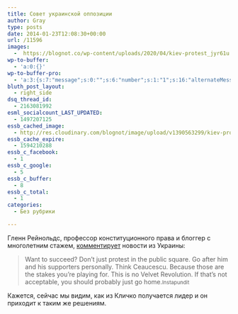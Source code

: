 ```yaml
---
title: Совет украинской оппозиции
author: Gray
type: posts
date: 2014-01-23T12:08:30+00:00
url: /11596
images:
  -  https://blognot.co/wp-content/uploads/2020/04/kiev-protest_jyr61u.jpg
wp-to-buffer:
  - 'a:0:{}'
wp-to-buffer-pro:
  - 'a:3:{s:7:"message";s:0:"";s:6:"number";s:1:"1";s:16:"alternateMessage";s:0:"";}'
bluth_post_layout:
  - right_side
dsq_thread_id:
  - 2163081992
esml_socialcount_LAST_UPDATED:
  - 1497207125
essb_cached_image:
  - http://res.cloudinary.com/blognot/image/upload/v1390563299/kiev-protest_jyr61u.jpg
essb_cache_expire:
  - 1594210288
essb_c_facebook:
  - 1
essb_c_google:
  - 5
essb_c_buffer:
  - 8
essb_c_total:
  - 1
categories:
  - Без рубрики

---
```








Гленн Рейнольдс, профессор конституционного права и блоггер с многолетним стажем, <a href="http://pjmedia.com/instapundit/182913/" target="_blank">комментирует</a> новости из Украины:

> Want to succeed? Don’t just protest in the public square. Go after him and his supporters personally. Think Ceaucescu. Because those are the stakes you’re playing for. This is no Velvet Revolution. If that’s not acceptable, you should probably just go home.<small>Instapundit</small>

Кажется, сейчас мы видим, как из Кличко получается лидер и он приходит к таким же решениям.